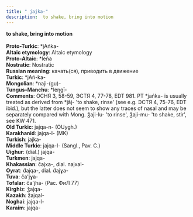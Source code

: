 ```yaml
---
title: " jajka-"
description:  to shake, bring into motion
---
```

<strong> to shake, bring into motion</strong><br><br>
<strong>Proto-Turkic</strong>:  *jAńka-<br>
<strong>Altaic etymology</strong>:  Altaic etymology<br>
<strong> Proto-Altaic</strong>:  *leńa<br>
<strong>Nostratic</strong>:  Nostratic<br>
<strong>Russian meaning</strong>:  качать(ся), приводить в движение<br>
<strong>Turkic</strong>:  *jAń-ka-<br>
<strong>Mongolian</strong>:  *naji-(gu)-<br>
<strong>Tungus-Manchu</strong>:  *leŋgī-<br>
<strong>Comments</strong>:  ОСНЯ 3, 58-59, ЭСТЯ 4, 77-78, EDT 981. PT *jańka- is usually treated as derived from *jāj- 'to shake, rinse' (see e.g. ЭСТЯ 4, 75-76, EDT ibid.), but the latter does not seem to show any traces of nasal and may be separately compared with Mong. ǯaji-lu- 'to rinse', ǯaji-mu- 'to shake, stir', see KW 471.<br>
<strong>Old Turkic</strong>:  jajqa-n- (OUygh.)<br>
<strong>Karakhanid</strong>:  jajqa-l- (MK)<br>
<strong>Turkish</strong>:  jajka-<br>
<strong>Middle Turkic</strong>:  jajqa-l- (Sangl., Pav. C.)<br>
<strong>Uighur</strong>:  (dial.) jajqa-<br>
<strong>Turkmen</strong>:  jajqa-<br>
<strong>Khakassian</strong>:  čajxa-, dial. najxal-<br>
<strong>Oyrat</strong>:  d́ajqa-, dial. d́ajɣa-<br>
<strong>Tuva</strong>:  ča'jɣa-<br>
<strong>Tofalar</strong>:  ča'jha- (Рас. ФиЛ 77)<br>
<strong>Kirghiz</strong>:  ǯajqa-<br>
<strong>Kazakh</strong>:  žajqal-<br>
<strong>Noghai</strong>:  jajqa-l-<br>
<strong>Karaim</strong>:  jajqa-<br>


